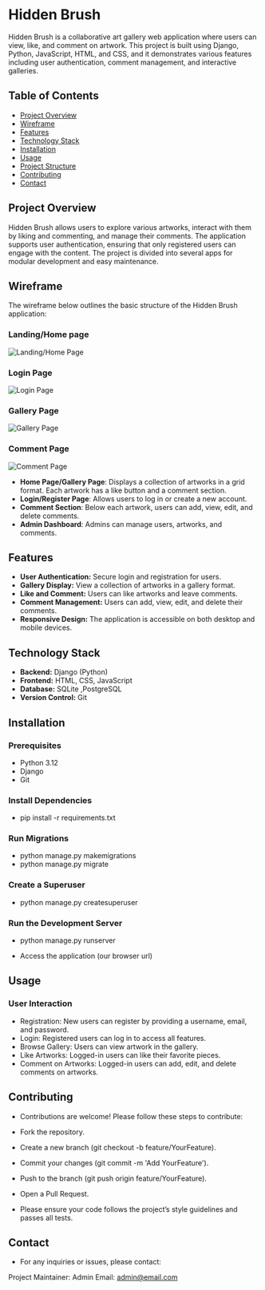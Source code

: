 
# Hidden Brush

Hidden Brush is a collaborative art gallery web application where users can view, like, and comment on artwork. This project is built using Django, Python, JavaScript, HTML, and CSS, and it demonstrates various features including user authentication, comment management, and interactive galleries.

## Table of Contents

- [Project Overview](#project-overview)
- [Wireframe](#wireframe)
- [Features](#features)
- [Technology Stack](#technology-stack)
- [Installation](#installation)
- [Usage](#usage)
- [Project Structure](#project-structure)
- [Contributing](#contributing)
- [Contact](#contact)

## Project Overview

Hidden Brush allows users to explore various artworks, interact with them by liking and commenting, and manage their comments. The application supports user authentication, ensuring that only registered users can engage with the content. The project is divided into several apps for modular development and easy maintenance.

## Wireframe

The wireframe below outlines the basic structure of the Hidden Brush application:

### Landing/Home page
![Landing/Home Page](static/images/Home-wire.png)

### Login Page
![Login Page](static/images/login-wire.png)

### Gallery Page
![Gallery Page](static/images/gallery-wire.png)

### Comment Page
![Comment Page](static/images/comment-wire.png)

- **Home Page/Gallery Page**: Displays a collection of artworks in a grid format. Each artwork has a like button and a comment section.
- **Login/Register Page**: Allows users to log in or create a new account.
- **Comment Section**: Below each artwork, users can add, view, edit, and delete comments.
- **Admin Dashboard**: Admins can manage users, artworks, and comments.

## Features

- **User Authentication:** Secure login and registration for users.
- **Gallery Display:** View a collection of artworks in a gallery format.
- **Like and Comment:** Users can like artworks and leave comments.
- **Comment Management:** Users can add, view, edit, and delete their comments.
- **Responsive Design:** The application is accessible on both desktop and mobile devices.

## Technology Stack

- **Backend:** Django (Python)
- **Frontend:** HTML, CSS, JavaScript
- **Database:** SQLite ,PostgreSQL
- **Version Control:** Git

## Installation

### Prerequisites

- Python 3.12
- Django
- Git

### Install Dependencies
- pip install -r requirements.txt

### Run Migrations

- python manage.py makemigrations
- python manage.py migrate

### Create a Superuser
- python manage.py createsuperuser

### Run the Development Server
- python manage.py runserver

- Access the application (our browser url)

## Usage
### User Interaction
- Registration: New users can register by providing a username, email, and password.
- Login: Registered users can log in to access all features.
- Browse Gallery: Users can view artwork in the gallery.
- Like Artworks: Logged-in users can like their favorite pieces.
- Comment on Artworks: Logged-in users can add, edit, and delete comments on artworks.

## Contributing
- Contributions are welcome! Please follow these steps to contribute:

- Fork the repository.
- Create a new branch (git checkout -b feature/YourFeature).
- Commit your changes (git commit -m 'Add YourFeature').
- Push to the branch (git push origin feature/YourFeature).
- Open a Pull Request.

- Please ensure your code follows the project’s style guidelines and passes all tests.

## Contact
- For any inquiries or issues, please contact:

Project Maintainer: Admin
Email: admin@email.com

